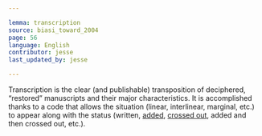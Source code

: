 ```yaml
---

lemma: transcription
source: biasi_toward_2004
page: 56
language: English
contributor: jesse
last_updated_by: jesse

---
```

Transcription is the clear (and publishable) transposition of deciphered, “restored” manuscripts and their major characteristics. It is accomplished thanks to a code that allows the situation (linear, interlinear, marginal, etc.) to appear along with the status (written, [added](addition.html), [crossed out](deletion.html), added and then crossed out, etc.).
